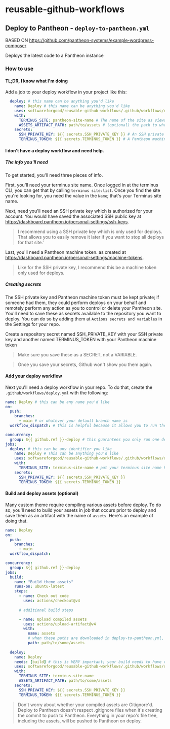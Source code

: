 # reusable-github-workflows




## Deploy to Pantheon - `deploy-to-pantheon.yml`

BASED ON https://github.com/pantheon-systems/example-wordpress-composer

Deploys the latest code to a Pantheon instance



### How to use

#### TL;DR, I know what I'm doing

Add a job to your deploy workflow in your project like this:

```yaml
  deploy: # this name can be anything you'd like
    name: Deploy # this name can be anything you'd like
    uses: softwareforgood/reusable-github-workflows/.github/workflows/deploy-to-pantheon.yml@v0
    with:
      TERMINUS_SITE: pantheon-site-name # The name of the site as viewable by calling `terminus site:list`
      ASSETS_ARTIFACT_PATH: path/to/assets # (optional) the path to where the artifact with id "assets" should be place in the tree
    secrets:
      SSH_PRIVATE_KEY: ${{ secrets.SSH_PRIVATE_KEY }} # An SSH private key, corresponding to a public key saved at https://dashboard.pantheon.io/personal-settings/ssh-keys
      TERMINUS_TOKEN: ${{ secrets.TERMINUS_TOKEN }} # A Pantheon machine token, as created at https://dashboard.pantheon.io/personal-settings/machine-tokens
```

#### I don't have a deploy workflow and need help.

##### The info you'll need

To get started, you'll need three pieces of info.

First, you'll need your terminus site name. Once logged in at the terminus CLI, you can get that by calling `terminus site:list`.
Once you find the site you're looking for, you need the value in the `Name`; that's your Terminus site name.

Next, need you'll need an SSH private key which is authorized for your account. You would have saved the associated SSH public key
at https://dashboard.pantheon.io/personal-settings/ssh-keys.

> I recommend using a SSH private key which is only used for deploys. That allows you to easily remove it later
> if you want to stop all deploys for that site.'

Last, you'll need a Pantheon machine token. as created at https://dashboard.pantheon.io/personal-settings/machine-tokens.

> Like for the SSH private key, I recommend this be a machine token only used for deploys.

##### Creating secrets

The SSH private key and Pantheon machine token must be kept private; if someone had them, they could perform deploys on your
behalf and remotely perform any action as you to control or delete your Pantheon site. You'll need to save these as secrets available
to the repository you want to deploy. You can do so by adding them at `Actions secrets and variables` in the Settings for your repo.

Create a repository secret named SSH_PRIVATE_KEY with your SSH private key and another named TERMINUS_TOKEN with your Pantheon machine token

> Make sure you save these as a SECRET, not a VARIABLE.

> Once you save your secrets, Github won't show you them again.

#### Add your deploy workflow

Next you'll need a deploy workflow in your repo. To do that, create the `.github/workflows/deploy.yml` with the following:

```yaml
name: Deploy # this can be any name you'd like
on:
  push:
    branches:
      - main # or whatever your default branch name is
  workflow_dispatch: # this is helpful because it allows you to run the workflow from the Github UI for debugging your workflow

concurrency:
  group: ${{ github.ref }}-deploy # this guarantees you only run one deploy at a time for
jobs:
  deploy: # this can be any identifier you like
    name: Deploy # This can be anything you'd like
    uses: softwareforgood/reusable-github-workflows/.github/workflows/deploy-to-pantheon.yml@v1
    with:
      TERMINUS_SITE: terminus-site-name # put your terminus site name here
    secrets:
      SSH_PRIVATE_KEY: ${{ secrets.SSH_PRIVATE_KEY }}
      TERMINUS_TOKEN: ${{ secrets.TERMINUS_TOKEN }}
```


#### Build and deploy assets (optional)

Many custom theme require compiling various assets before deploy. To do so, you'll need to build your assets in job that occurs prior to 
deploy and save them as an artifact with the name of `assets`. Here's an example of doing that.

```yaml
name: Deploy 
on:
  push:
    branches:
      - main
  workflow_dispatch:

concurrency:
  group: ${{ github.ref }}-deploy
jobs:
  build:
    name: "Build theme assets"
    runs-on: ubuntu-latest
    steps:
      - name: Check out code
        uses: actions/checkout@v4
    
      # additional build steps

      - name: Upload compiled assets
        uses: actions/upload-artifact@v4
        with:
          name: assets
          # when these paths are downloaded in deploy-to-pantheon.yml, they'll be returned to the original locations in the tree
          path: path/to/some/assets 
  
  deploy: 
    name: Deploy 
    needs: [build] # this is VERY important; your build needs to have completed before deploying
    uses: softwareforgood/reusable-github-workflows/.github/workflows/deploy-to-pantheon.yml@v1
    with:
      TERMINUS_SITE: terminus-site-name
      ASSETS_ARTIFACT_PATH: path/to/some/assets
    secrets:
      SSH_PRIVATE_KEY: ${{ secrets.SSH_PRIVATE_KEY }}
      TERMINUS_TOKEN: ${{ secrets.TERMINUS_TOKEN }}
```

> Don't worry about whether your compiled assets are Gitignore'd. Deploy to Pantheon doesn't respect .gitignore files
> when it's creating the commit to push to Pantheon. Everything in your repo's file tree, including the assets, will be
> pushed to Pantheon on deploy.
